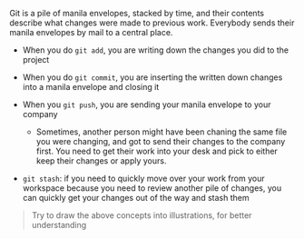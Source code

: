 Git is a pile of manila envelopes, stacked by time, and their contents describe what changes were made to previous work. Everybody sends their manila envelopes by mail to a central place.

- When you do `git add`, you are writing down the changes you did to the project
- When you do `git commit`, you are inserting the written down changes into a manila envelope and closing it
- When you `git push`, you are sending your manila envelope to your company
  - Sometimes, another person might have been chaning the same file you were changing, and got to send their changes to the company first. You need to get their work into your desk and pick to either keep their changes or apply yours.

- `git stash`: if you need to quickly move over your work from your workspace because you need to review another pile of changes, you can quickly get your changes out of the way and stash them

> Try to draw the above concepts into illustrations, for better understanding
